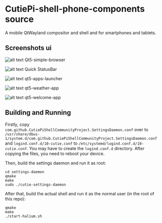 # CutiePi-shell-phone-components source
A mobile QtWayland compositor and shell and for smartphones and tablets.

## Screenshots ui
![alt text](https://github.com/Cutie-Pi-Shell-community-project/CutiePi-shell-phone-components/blob/main/screenshots/photo5226690739709261655.jpg) 
Qt5-simple-browser                                                                                        
                                                                                                    
![alt text](https://github.com/Cutie-Pi-Shell-community-project/CutiePi-shell-phone-components/blob/main/screenshots/photo5226690739709261659.jpg) 
Quick StatusBar                                                                                       
                                                                                                  
![alt text](https://github.com/Cutie-Pi-Shell-community-project/CutiePi-shell-phone-components/blob/main/screenshots/photo5226690739709261739.png) 
qt5-apps-launcher                                                                                                                         
                                                                                                
![alt text](https://github.com/Cutie-Pi-Shell-community-project/CutiePi-shell-phone-components/blob/main/screenshots/photo5226690739709261746.png) 
qt5-weather-app                                                                                                   
                                                                                         
![alt text](https://github.com/Cutie-Pi-Shell-community-project/CutiePi-shell-phone-components/blob/main/screenshots/photo5226690739709261779.png) 
qt5-welcome-app                                                                      

## Building and Running

Firstly, copy `com.github.CutiePiShellCommunityProject.SettingsDaemon.conf` over to `/usr/share/dbus-1/system.d/com.github.CutiePiShellCommunityProject.SettingsDaemon.conf` and `logind.conf.d/10-cutie.conf` to `/etc/systemd/logind.conf.d/10-cutie.conf`. You may have to create the `logind.conf.d` directory. After copying the files, you need to reboot your device.

Then, build the settings daemon and run it as root:

```
cd settings-daemon
qmake
make
sudo ./cutie-settings-daemon
```

After that, build the actual shell and run it as the normal user (in the root of this repo):

```
qmake
make
./start-halium.sh
```